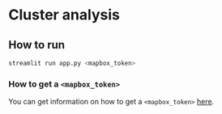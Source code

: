 # Cluster analysis

## How to run
```bash
streamlit run app.py <mapbox_token> 
```

### How to get a `<mapbox_token>`
You can get information on how to get a `<mapbox_token>` [here](https://plotly.com/python/scattermapbox/).
